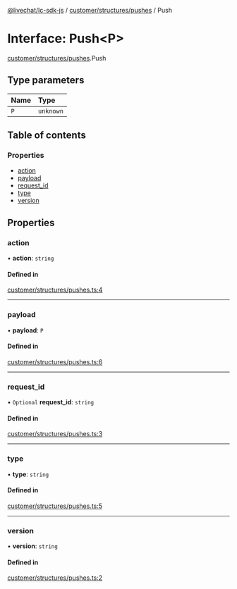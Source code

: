 [@livechat/lc-sdk-js](../README.md) / [customer/structures/pushes](../modules/customer_structures_pushes.md) / Push

# Interface: Push<P\>

[customer/structures/pushes](../modules/customer_structures_pushes.md).Push

## Type parameters

| Name | Type |
| :------ | :------ |
| `P` | `unknown` |

## Table of contents

### Properties

- [action](customer_structures_pushes.Push.md#action)
- [payload](customer_structures_pushes.Push.md#payload)
- [request\_id](customer_structures_pushes.Push.md#request_id)
- [type](customer_structures_pushes.Push.md#type)
- [version](customer_structures_pushes.Push.md#version)

## Properties

### action

• **action**: `string`

#### Defined in

[customer/structures/pushes.ts:4](https://github.com/livechat/lc-sdk-js/blob/25e113d/src/customer/structures/pushes.ts#L4)

___

### payload

• **payload**: `P`

#### Defined in

[customer/structures/pushes.ts:6](https://github.com/livechat/lc-sdk-js/blob/25e113d/src/customer/structures/pushes.ts#L6)

___

### request\_id

• `Optional` **request\_id**: `string`

#### Defined in

[customer/structures/pushes.ts:3](https://github.com/livechat/lc-sdk-js/blob/25e113d/src/customer/structures/pushes.ts#L3)

___

### type

• **type**: `string`

#### Defined in

[customer/structures/pushes.ts:5](https://github.com/livechat/lc-sdk-js/blob/25e113d/src/customer/structures/pushes.ts#L5)

___

### version

• **version**: `string`

#### Defined in

[customer/structures/pushes.ts:2](https://github.com/livechat/lc-sdk-js/blob/25e113d/src/customer/structures/pushes.ts#L2)
